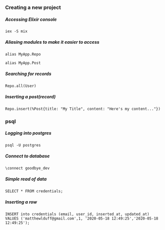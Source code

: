 ### Creating a new project

##### Accessing Elixir console

`iex -S mix`

##### Aliasing modules to make it easier to access

`alias MyApp.Repo`

`alias MyApp.Post`

##### Searching for records

`Repo.all(User)`

##### Inserting a post(record)

`Repo.insert(%Post{title: "My Title", content: "Here's my content..."})`

### psql

##### Logging into postgres

`psql -U postgres` 

##### Connect to database

`\connect goodbye_dev`

##### Simple read of data

`SELECT * FROM credentials;`

##### Inserting a row 

`INSERT into credentials (email, user_id, inserted_at, updated_at) VALUES ('matthewlduff@gmail.com',1, '2020-05-18 12:49:25','2020-05-18 12:49:25');`

